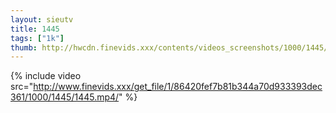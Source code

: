 ```yaml
--- 
layout: sieutv
title: 1445
tags: ["1k"]
thumb: http://hwcdn.finevids.xxx/contents/videos_screenshots/1000/1445/preview.mp4.jpg
---
```

{% include video src="http://www.finevids.xxx/get_file/1/86420fef7b81b344a70d933393dec361/1000/1445/1445.mp4/" %} 
